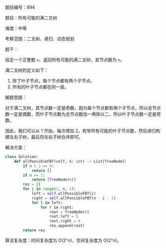 题目编号：894

题目：所有可能的满二叉树

难度：中等

考察范围：二叉树、递归、动态规划

题干：

给定一个正整数 `n`，返回所有可能的满二叉树，其节点数为 `n`。

满二叉树的定义如下：

1. 除了叶子节点，每个节点都有两个子节点。
2. 所有的叶子节点都在同一层。

解题思路：

对于满二叉树，其节点数一定是奇数，因为每个节点都有两个子节点，所以总节点数一定是偶数，而叶子节点数为总节点数加一再除以二，所以叶子节点数一定是奇数。

因此，我们可以从 1 开始，每次增加 2，枚举所有可能的叶子节点数，然后递归构建左右子树，最后将左右子树合并即可。

解决方案：

```python
class Solution:
    def allPossibleFBT(self, n: int) -> List[TreeNode]:
        if n % 2 == 0:
            return []
        if n == 1:
            return [TreeNode(0)]
        res = []
        for i in range(1, n, 2):
            left = self.allPossibleFBT(i)
            right = self.allPossibleFBT(n - i - 1)
            for l in left:
                for r in right:
                    root = TreeNode(0)
                    root.left = l
                    root.right = r
                    res.append(root)
        return res
```

算法复杂度：时间复杂度为 O(2^n)，空间复杂度为 O(2^n)。